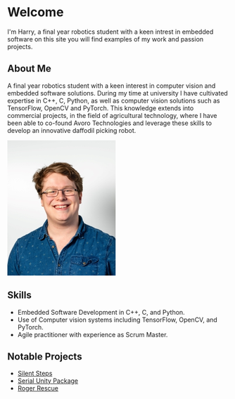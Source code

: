 # Welcome
I'm Harry, a final year robotics student with a keen intrest in embedded software on this site you will find examples of my work and passion projects.


## About Me
A final year robotics student with a keen interest in computer vision and embedded software solutions.  During my time at university I have cultivated expertise in C++, C, Python, as well as computer vision solutions such as TensorFlow, OpenCV and PyTorch.  This knowledge extends into commercial projects, in the field of agricultural technology, where I have been able to co-found Avoro Technologies and leverage these skills to develop an innovative daffodil picking robot. 

![HeadShot](images/headshot.jpg)  

## Skills
- Embedded Software Development in C++, C, and Python.
- Use of Computer vision systems including TensorFlow, OpenCV, and PyTorch.
- Agile practitioner with experience as Scrum Master.

## Notable Projects
- [Silent Steps](projects/silent_steps.md)
- [Serial Unity Package](projects/sup.md)
- [Roger Rescue](projects/roger.md)